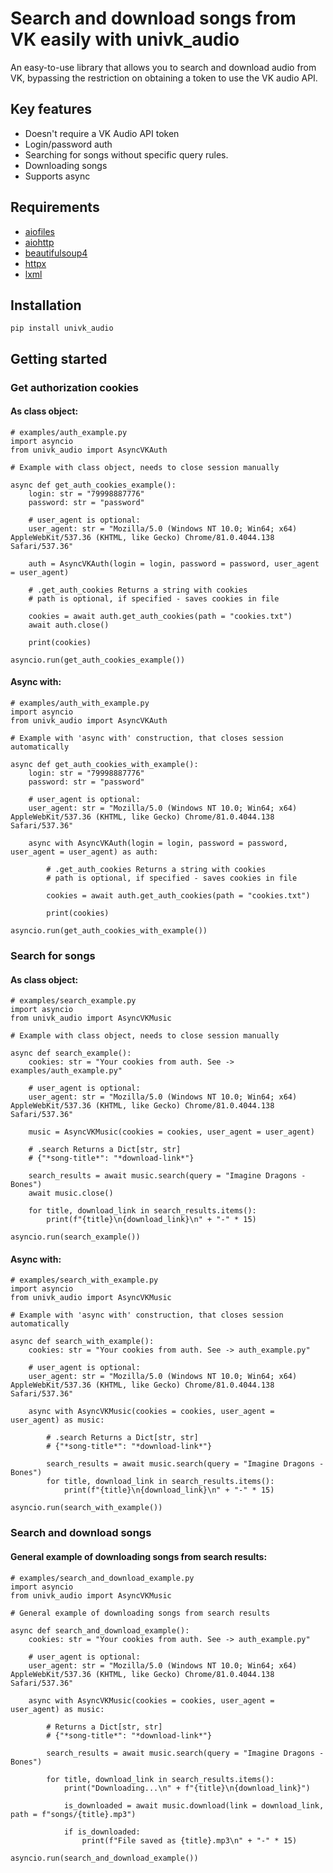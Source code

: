 # Search and download songs from VK easily with univk_audio
An easy-to-use library that allows you to search and download audio from VK, bypassing the restriction on obtaining a token to use the VK audio API.

## Key features

*  Doesn't require a VK Audio API token
*  Login/password auth
*  Searching for songs without specific query rules.
*  Downloading songs
*  Supports async

## Requirements
*  [aiofiles](https://pypi.org/project/aiofiles/)
*  [aiohttp](https://pypi.org/project/aiohttp/)
*  [beautifulsoup4](https://pypi.org/project/beautifulsoup4/)
*  [httpx](https://pypi.org/project/httpx/)
*  [lxml](https://pypi.org/project/lxml/)
 
## Installation
```
pip install univk_audio
```

## Getting started

### Get authorization cookies

#### As class object:

```python3
# examples/auth_example.py
import asyncio
from univk_audio import AsyncVKAuth

# Example with class object, needs to close session manually

async def get_auth_cookies_example():
    login: str = "79998887776"
    password: str = "password"

    # user_agent is optional:
    user_agent: str = "Mozilla/5.0 (Windows NT 10.0; Win64; x64) AppleWebKit/537.36 (KHTML, like Gecko) Chrome/81.0.4044.138 Safari/537.36"

    auth = AsyncVKAuth(login = login, password = password, user_agent = user_agent)

    # .get_auth_cookies Returns a string with cookies
    # path is optional, if specified - saves cookies in file

    cookies = await auth.get_auth_cookies(path = "cookies.txt")
    await auth.close()

    print(cookies)

asyncio.run(get_auth_cookies_example())
```

#### Async with:

```python3
# examples/auth_with_example.py
import asyncio
from univk_audio import AsyncVKAuth

# Example with 'async with' construction, that closes session automatically

async def get_auth_cookies_with_example():
    login: str = "79998887776"
    password: str = "password"

    # user_agent is optional:
    user_agent: str = "Mozilla/5.0 (Windows NT 10.0; Win64; x64) AppleWebKit/537.36 (KHTML, like Gecko) Chrome/81.0.4044.138 Safari/537.36"

    async with AsyncVKAuth(login = login, password = password, user_agent = user_agent) as auth:

        # .get_auth_cookies Returns a string with cookies
        # path is optional, if specified - saves cookies in file

        cookies = await auth.get_auth_cookies(path = "cookies.txt") 

        print(cookies)

asyncio.run(get_auth_cookies_with_example())
```

### Search for songs

#### As class object:

```python3
# examples/search_example.py
import asyncio
from univk_audio import AsyncVKMusic

# Example with class object, needs to close session manually

async def search_example():
    cookies: str = "Your cookies from auth. See -> examples/auth_example.py"

    # user_agent is optional:
    user_agent: str = "Mozilla/5.0 (Windows NT 10.0; Win64; x64) AppleWebKit/537.36 (KHTML, like Gecko) Chrome/81.0.4044.138 Safari/537.36"

    music = AsyncVKMusic(cookies = cookies, user_agent = user_agent)

    # .search Returns a Dict[str, str]
    # {"*song-title*": "*download-link*"}

    search_results = await music.search(query = "Imagine Dragons - Bones")
    await music.close()

    for title, download_link in search_results.items():
        print(f"{title}\n{download_link}\n" + "-" * 15)

asyncio.run(search_example())
```

#### Async with:

```python3
# examples/search_with_example.py
import asyncio
from univk_audio import AsyncVKMusic

# Example with 'async with' construction, that closes session automatically

async def search_with_example():
    cookies: str = "Your cookies from auth. See -> auth_example.py"

    # user_agent is optional:
    user_agent: str = "Mozilla/5.0 (Windows NT 10.0; Win64; x64) AppleWebKit/537.36 (KHTML, like Gecko) Chrome/81.0.4044.138 Safari/537.36"

    async with AsyncVKMusic(cookies = cookies, user_agent = user_agent) as music:

        # .search Returns a Dict[str, str]
        # {"*song-title*": "*download-link*"}

        search_results = await music.search(query = "Imagine Dragons - Bones")
        for title, download_link in search_results.items():
            print(f"{title}\n{download_link}\n" + "-" * 15)

asyncio.run(search_with_example())
```

### Search and download songs

#### General example of downloading songs from search results:

```python3
# examples/search_and_download_example.py
import asyncio
from univk_audio import AsyncVKMusic

# General example of downloading songs from search results

async def search_and_download_example():
    cookies: str = "Your cookies from auth. See -> auth_example.py"

    # user_agent is optional:
    user_agent: str = "Mozilla/5.0 (Windows NT 10.0; Win64; x64) AppleWebKit/537.36 (KHTML, like Gecko) Chrome/81.0.4044.138 Safari/537.36"

    async with AsyncVKMusic(cookies = cookies, user_agent = user_agent) as music:

        # Returns a Dict[str, str]
        # {"*song-title*": "*download-link*"}

        search_results = await music.search(query = "Imagine Dragons - Bones")

        for title, download_link in search_results.items():
            print("Downloading...\n" + f"{title}\n{download_link}")

            is_downloaded = await music.download(link = download_link, path = f"songs/{title}.mp3")

            if is_downloaded:
                print(f"File saved as {title}.mp3\n" + "-" * 15)

asyncio.run(search_and_download_example())
```

